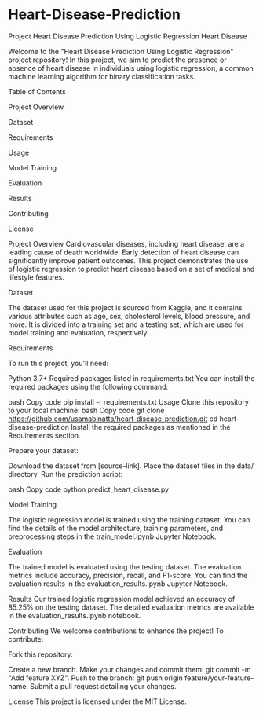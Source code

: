 # Heart-Disease-Prediction
Project Heart Disease Prediction Using Logistic Regression
Heart Disease

Welcome to the "Heart Disease Prediction Using Logistic Regression" project repository! In this project, we aim to predict the presence or absence of heart disease in individuals using logistic regression, a common machine learning algorithm for binary classification tasks.

Table of Contents

Project Overview

Dataset

Requirements

Usage

Model Training

Evaluation

Results

Contributing

License

Project Overview
Cardiovascular diseases, including heart disease, are a leading cause of death worldwide. Early detection of heart disease can significantly improve patient outcomes. This project demonstrates the use of logistic regression to predict heart disease based on a set of medical and lifestyle features.

Dataset

The dataset used for this project is sourced from Kaggle, and it contains various attributes such as age, sex, cholesterol levels, blood pressure, and more. It is divided into a training set and a testing set, which are used for model training and evaluation, respectively.

Requirements

To run this project, you'll need:

Python 3.7+
Required packages listed in requirements.txt
You can install the required packages using the following command:

bash
Copy code
pip install -r requirements.txt
Usage
Clone this repository to your local machine:
bash
Copy code
git clone https://github.com/usamabinatta/heart-disease-prediction.git
cd heart-disease-prediction
Install the required packages as mentioned in the Requirements section.

Prepare your dataset:

Download the dataset from [source-link].
Place the dataset files in the data/ directory.
Run the prediction script:

bash
Copy code
python predict_heart_disease.py

Model Training

The logistic regression model is trained using the training dataset. You can find the details of the model architecture, training parameters, and preprocessing steps in the train_model.ipynb Jupyter Notebook.

Evaluation

The trained model is evaluated using the testing dataset. The evaluation metrics include accuracy, precision, recall, and F1-score. You can find the evaluation results in the evaluation_results.ipynb Jupyter Notebook.

Results
Our trained logistic regression model achieved an accuracy of 85.25% on the testing dataset. The detailed evaluation metrics are available in the evaluation_results.ipynb notebook.

Contributing
We welcome contributions to enhance the project! To contribute:

Fork this repository.

Create a new branch.
Make your changes and commit them: git commit -m "Add feature XYZ".
Push to the branch: git push origin feature/your-feature-name.
Submit a pull request detailing your changes.

License
This project is licensed under the MIT License.
